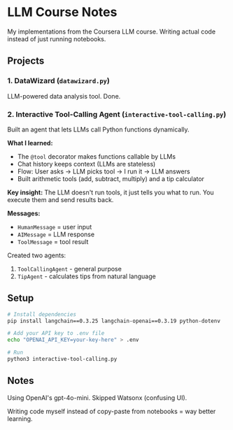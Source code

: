 # LLM Course Notes

My implementations from the Coursera LLM course. Writing actual code instead of just running notebooks.

## Projects

### 1. DataWizard (`datawizard.py`)
LLM-powered data analysis tool. Done.

### 2. Interactive Tool-Calling Agent (`interactive-tool-calling.py`)
Built an agent that lets LLMs call Python functions dynamically.

**What I learned:**
- The `@tool` decorator makes functions callable by LLMs
- Chat history keeps context (LLMs are stateless)
- Flow: User asks → LLM picks tool → I run it → LLM answers
- Built arithmetic tools (add, subtract, multiply) and a tip calculator

**Key insight:** The LLM doesn't run tools, it just tells you what to run. You execute them and send results back.

**Messages:**
- `HumanMessage` = user input
- `AIMessage` = LLM response
- `ToolMessage` = tool result

Created two agents:
1. `ToolCallingAgent` - general purpose
2. `TipAgent` - calculates tips from natural language

## Setup

```bash
# Install dependencies
pip install langchain==0.3.25 langchain-openai==0.3.19 python-dotenv

# Add your API key to .env file
echo "OPENAI_API_KEY=your-key-here" > .env

# Run
python3 interactive-tool-calling.py
```

## Notes

Using OpenAI's gpt-4o-mini. Skipped Watsonx (confusing UI).

Writing code myself instead of copy-paste from notebooks = way better learning.
